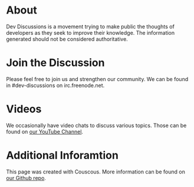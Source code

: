 # About

Dev Discussions is a movement trying to make public the thoughts of developers as they seek to improve their knowledge. The information generated should not be considered authoritative.

# Join the Discussion

Please feel free to join us and strengthen our community. We can be found in #dev-discussions on irc.freenode.net.

# Videos

We occasionally have video chats to discuss various topics. Those can be found on [our YouTube Channel](https://www.youtube.com/playlist?list=PLsTWLmFQ6CneW43wFxxFvATlvoB8a7o7s).

# Additional Inforamtion

This page was created with Couscous. More information can be found on [our Github repo](https://github.com/ShawnMcCool/dev-discussions).
